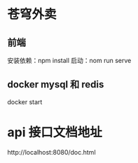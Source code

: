 # 苍穹外卖

## 前端

安装依赖：npm install
启动：nom run serve

## docker mysql 和 redis

docker start 

# api 接口文档地址
http://localhost:8080/doc.html